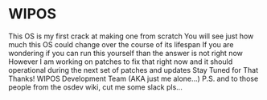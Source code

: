 # WIPOS
This OS is my first crack at making one from scratch
You will see just how much this OS could change over the course of its lifespan
If you are wondering if you can run this yourself than the answer is not right now
However I am working on patches to fix that right now and it should operational during the next set of patches and updates
Stay Tuned for That
Thanks!
WIPOS Development Team (AKA just me alone...)
P.S. and to those people from the osdev wiki, cut me some slack pls...
